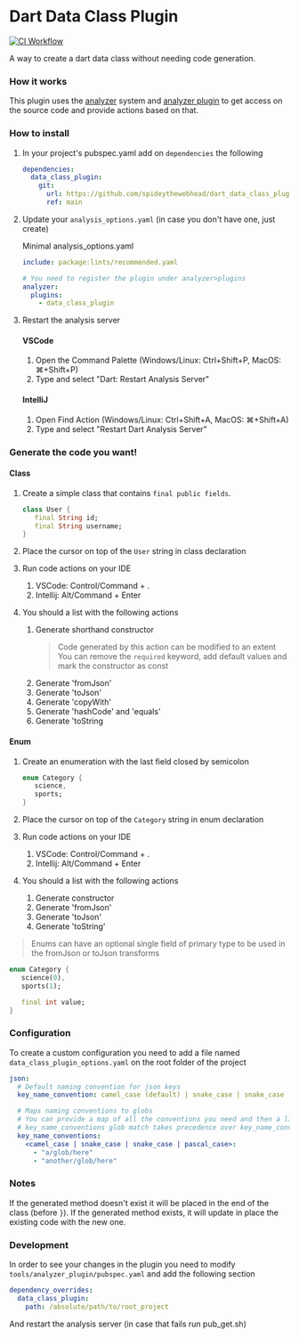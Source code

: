 # Dart Data Class Plugin

[![CI Workflow](https://github.com/spideythewebhead/dart_data_class_plugin/actions/workflows/ci.yml/badge.svg)](https://github.com/spideythewebhead/dart_data_class_plugin/actions/workflows/ci.yml)

A way to create a dart data class without needing code generation.

### How it works

This plugin uses the [analyzer](https://pub.dev/packages/analyzer) system and [analyzer plugin](https://pub.dev/packages/analyzer_plugin) to get access on the source code and provide actions based on that.

### How to install

1. In your project's pubspec.yaml add on `dependencies` the following
   ```yaml
   dependencies:
     data_class_plugin:
       git:
         url: https://github.com/spideythewebhead/dart_data_class_plugin.git
         ref: main
   ```
1. Update your `analysis_options.yaml` (in case you don't have one, just create)

   Minimal analysis_options.yaml

   ```yaml
   include: package:lints/recommended.yaml

   # You need to register the plugin under analyzer>plugins
   analyzer:
     plugins:
       - data_class_plugin
   ```

1. Restart the analysis server

   #### VSCode

   1. Open the Command Palette (Windows/Linux: Ctrl+Shift+P, MacOS: ⌘+Shift+P)
   1. Type and select "Dart: Restart Analysis Server"

   #### IntelliJ

   1. Open Find Action (Windows/Linux: Ctrl+Shift+A, MacOS: ⌘+Shift+A)
   1. Type and select "Restart Dart Analysis Server"

### Generate the code you want!

#### Class

1. Create a simple class that contains `final public fields`.

   ```dart
   class User {
      final String id;
      final String username;
   }
   ```

1. Place the cursor on top of the `User` string in class declaration
1. Run code actions on your IDE
   1. VSCode: Control/Command + .
   1. Intellij: Alt/Command + Enter
1. You should a list with the following actions
   1. Generate shorthand constructor
      > Code generated by this action can be modified to an extent
      > You can remove the `required` keyword, add default values and mark the constructor as const
   1. Generate 'fromJson'
   1. Generate 'toJson'
   1. Generate 'copyWith'
   1. Generate 'hashCode' and 'equals'
   1. Generate 'toString

#### Enum

1. Create an enumeration with the last field closed by semicolon

   ```dart
   enum Category {
      science,
      sports;
   }
   ```

1. Place the cursor on top of the `Category` string in enum declaration
1. Run code actions on your IDE
   1. VSCode: Control/Command + .
   1. Intellij: Alt/Command + Enter
1. You should a list with the following actions
   1. Generate constructor
   1. Generate 'fromJson'
   1. Generate 'toJson'
   1. Generate 'toString'

> Enums can have an optional single field of primary type to be used in the fromJson or toJson transforms

```dart
enum Category {
   science(0),
   sports(1);

   final int value;
}
```

### Configuration

To create a custom configuration you need to add a file named `data_class_plugin_options.yaml` on the root folder of the project

```yaml
json:
  # Default naming convention for json keys
  key_name_convention: camel_case (default) | snake_case | snake_case | pascal_case

  # Maps naming conventions to globs
  # You can provide a map of all the conventions you need and then a list with all the globs
  # key_name_conventions glob match takes precedence over key_name_convention
  key_name_conventions:
    <camel_case | snake_case | snake_case | pascal_case>:
      - "a/glob/here"
      - "another/glob/here"
```

### Notes

If the generated method doesn't exist it will be placed in the end of the class (before `}`).
If the generated method exists, it will update in place the existing code with the new one.

### Development

In order to see your changes in the plugin you need to modify `tools/analyzer_plugin/pubspec.yaml` and add the following section

```yaml
dependency_overrides:
  data_class_plugin:
    path: /absolute/path/to/root_project
```

And restart the analysis server (in case that fails run pub_get.sh)
